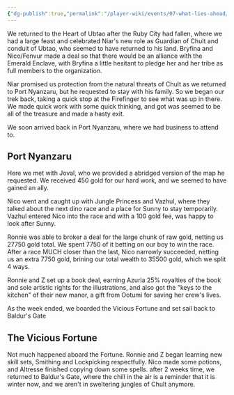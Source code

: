 ```yaml
---
{"dg-publish":true,"permalink":"/player-wiki/events/07-what-lies-ahead/","noteIcon":""}
---
```


We returned to the Heart of Ubtao after the Ruby City had fallen, where we had a large feast and celebrated Niar's new role as Guardian of Chult and conduit of Ubtao, who seemed to have returned to his land. Bryfina and Nico/Fenvur made a deal so that there would be an alliance with the Emerald Enclave, with Bryfina a little hesitant to pledge her and her tribe as full members to the organization. 

Niar promised us protection from the natural threats of Chult as we returned to Port Nyanzaru, but he requested to stay with his family. So we began our trek back, taking a quick stop at the Firefinger to see what was up in there. We made quick work with some quick thinking, and got was seemed to be all of the treasure and made a hasty exit. 

We soon arrived back in Port Nyanzaru, where we had business to attend to.

## Port Nyanzaru

Here we met with Joval, who we provided a abridged version of the map he requested. We received 450 gold for our hard work, and we seemed to have gained an ally.

Nico went and caught up with Jungle Princess and Vazhul, where they talked about the next dino race and a place for Sunny to stay temporarily. Vazhul entered Nico into the race and with a 100 gold fee, was happy to look after Sunny.

Ronnie was able to broker a deal for the large chunk of raw gold, netting us 27750 gold total. We spent 7750 of it betting on our boy to win the race. After a race MUCH closer than the last, Nico narrowly succeeded, netting us an extra 7750 gold, brining our total wealth to 35500 gold, which we split 4 ways. 

Ronnie and Z set up a book deal, earning Azuria 25% royalties of the book and sole artistic rights for the illustrations, and also got the "keys to the kitchen" of their new manor, a gift from Ootumi for saving her crew's lives.

As the week ended, we boarded the Vicious Fortune and set sail back to Baldur's Gate

## The Vicious Fortune

Not much happened aboard the Fortune. Ronnie and Z began learning new skill sets, Smithing and Lockpicking respectfully. Nico made some potions, and Altresse finished copying down some spells. after 2 weeks time, we returned to Baldur's Gate, where the chill in the air is a reminder that it is winter now, and we aren't in sweltering jungles of Chult anymore.